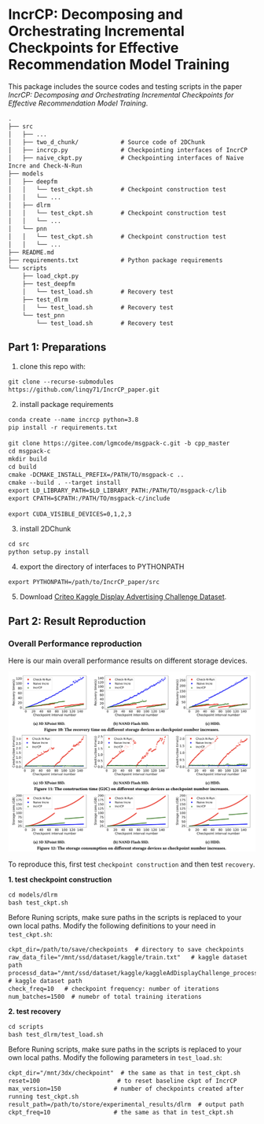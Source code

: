 # IncrCP: Decomposing and Orchestrating Incremental Checkpoints for Effective Recommendation Model Training

This package includes the source codes and testing scripts in the paper *IncrCP: Decomposing and Orchestrating Incremental Checkpoints for Effective Recommendation Model Training*.

```
.
├── src          
│   ├── ...
│   ├── two_d_chunk/            # Source code of 2DChunk
│   ├── incrcp.py               # Checkpointing interfaces of IncrCP
│   ├── naive_ckpt.py           # Checkpointing interfaces of Naive Incre and Check-N-Run
├── models
│   ├── deepfm                  
│   │   └── test_ckpt.sh        # Checkpoint construction test
│   │   └── ...
│   ├── dlrm                    
│   │   └── test_ckpt.sh        # Checkpoint construction test
│   │   └── ...
│   └── pnn                     
│   │   └── test_ckpt.sh        # Checkpoint construction test
│   │   └── ...
├── README.md
├── requirements.txt            # Python package requirements
└── scripts                     
    ├── load_ckpt.py
    ├── test_deepfm
    │   └── test_load.sh        # Recovery test
    ├── test_dlrm
    │   └── test_load.sh        # Recovery test
    └── test_pnn
        └── test_load.sh        # Recovery test

```

## Part 1: Preparations

1. clone this repo with:
```
git clone --recurse-submodules https://github.com/linqy71/IncrCP_paper.git
```

2. install package requirements
```
conda create --name incrcp python=3.8
pip install -r requirements.txt

git clone https://gitee.com/lgmcode/msgpack-c.git -b cpp_master
cd msgpack-c
mkdir build
cd build
cmake -DCMAKE_INSTALL_PREFIX=/PATH/TO/msgpack-c ..
cmake --build . --target install
export LD_LIBRARY_PATH=$LD_LIBRARY_PATH:/PATH/TO/msgpack-c/lib
export CPATH=$CPATH:/PATH/TO/msgpack-c/include

export CUDA_VISIBLE_DEVICES=0,1,2,3
```

3. install 2DChunk

```
cd src
python setup.py install
```

4. export the directory of interfaces to PYTHONPATH

```
export PYTHONPATH=/path/to/IncrCP_paper/src
```

5. Download [Criteo Kaggle Display Advertising Challenge Dataset](https://ailab.criteo.com/ressources/).


## Part 2: Result Reproduction

### Overall Performance reproduction

Here is our main overall performance results on different storage devices. 

![](./images/overall_perfromance_dlrm.jpg)

To reproduce this, first test `checkpoint construction` and then test `recovery`.

**1. test checkpoint construction**

```
cd models/dlrm
bash test_ckpt.sh
```
Before Runing scripts, make sure paths in the scripts is replaced to your own local paths.
Modify the following definitions to your need in `test_ckpt.sh`:
```
ckpt_dir=/path/to/save/checkpoints  # directory to save checkpoints
raw_data_file="/mnt/ssd/dataset/kaggle/train.txt"   # kaggle dataset path
processd_data="/mnt/ssd/dataset/kaggle/kaggleAdDisplayChallenge_processed.npz"  # kaggle dataset path
check_freq=10   # checkpoint frequency: number of iterations
num_batches=1500  # numebr of total training iterations
```

**2. test recovery**

```
cd scripts
bash test_dlrm/test_load.sh 
```
Before Runing scripts, make sure paths in the scripts is replaced to your own local paths.
Modify the following parameters in `test_load.sh`:
```
ckpt_dir="/mnt/3dx/checkpoint"  # the same as that in test_ckpt.sh
reset=100                      # to reset baseline ckpt of IncrCP
max_version=150               # number of checkpoints created after running test_ckpt.sh
result_path=/path/to/store/experimental_results/dlrm  # output path
ckpt_freq=10                  # the same as that in test_ckpt.sh
```